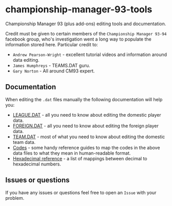 # championship-manager-93-tools

Championship Manager 93 (plus add-ons) editing tools and documentation.

Credit must be given to certain members of the `Championship Manager 93-94` facebook group, who's investigation went a long way to populate the information stored here. Particular credit to:

- `Andrew Pearson-Wright` - excellent tutorial videos and information around data editing.
- `James Humphreys` - TEAMS.DAT guru.
- `Gary Norton` - All around CM93 expert.

## Documentation

When editing the `.dat` files manually the following documentation will help you:

- [LEAGUE.DAT](./docs/LEAGUE.md) - all you need to know about editing the domestic player data.
- [FOREIGN.DAT](./docs/FOREIGN.md) - all you need to know about editing the foreign player data.
- [TEAM.DAT](./docs/TEAM.md) - most of what you need to know about editing the domestic team data.
- [Codes](./docs/CODES.md) - some handy reference guides to map the codes in the above data files to what they mean in human-readable format.
- [Hexadecimal reference](./docs/HEX.md) - a list of mappings between decimal to hexadecimal numbers.

## Issues or questions

If you have any issues or questions feel free to open an `Issue` with your problem.
